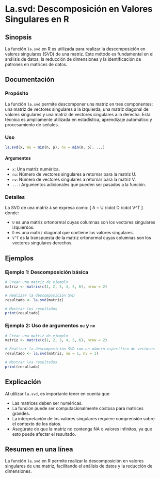 <!--
Meta Description: # La.svd: Descomposición en Valores Singulares en R ## Sinopsis La función `la.svd` en R es utilizada para realizar la descomposición en valores singu...
Meta Keywords: matriz, una, svd, singulares, valores
-->

# La.svd: Descomposición en Valores Singulares en R

## Sinopsis
La función `la.svd` en R es utilizada para realizar la descomposición en valores singulares (SVD) de una matriz. Este método es fundamental en el análisis de datos, la reducción de dimensiones y la identificación de patrones en matrices de datos.

## Documentación
### Propósito
La función `la.svd` permite descomponer una matriz en tres componentes: una matriz de vectores singulares a la izquierda, una matriz diagonal de valores singulares y una matriz de vectores singulares a la derecha. Esta técnica es ampliamente utilizada en estadística, aprendizaje automático y procesamiento de señales.

### Uso
```R
la.svd(x, nu = min(n, p), nv = min(n, p), ...)
```

#### Argumentos
- `x`: Una matriz numérica.
- `nu`: Número de vectores singulares a retornar para la matriz U.
- `nv`: Número de vectores singulares a retornar para la matriz V.
- `...`: Argumentos adicionales que pueden ser pasados a la función.

### Detalles
La SVD de una matriz `A` se expresa como:
\[ A = U \cdot D \cdot V^T \]
donde:
- `U` es una matriz ortonormal cuyas columnas son los vectores singulares izquierdos.
- `D` es una matriz diagonal que contiene los valores singulares.
- `V^T` es la transpuesta de la matriz ortonormal cuyas columnas son los vectores singulares derechos.

## Ejemplos
### Ejemplo 1: Descomposición básica
```R
# Crear una matriz de ejemplo
matriz <- matrix(c(1, 2, 3, 4, 5, 6), nrow = 2)

# Realizar la descomposición SVD
resultado <- la.svd(matriz)

# Mostrar los resultados
print(resultado)
```

### Ejemplo 2: Uso de argumentos `nu` y `nv`
```R
# Crear una matriz de ejemplo
matriz <- matrix(c(1, 2, 3, 4, 5, 6), nrow = 2)

# Realizar la descomposición SVD con un número específico de vectores
resultado <- la.svd(matriz, nu = 1, nv = 1)

# Mostrar los resultados
print(resultado)
```

## Explicación
Al utilizar `la.svd`, es importante tener en cuenta que:
- Las matrices deben ser numéricas.
- La función puede ser computacionalmente costosa para matrices grandes.
- La interpretación de los valores singulares requiere comprensión sobre el contexto de los datos.
- Asegúrate de que la matriz no contenga NA o valores infinitos, ya que esto puede afectar el resultado.

## Resumen en una línea
La función `la.svd` en R permite realizar la descomposición en valores singulares de una matriz, facilitando el análisis de datos y la reducción de dimensiones.